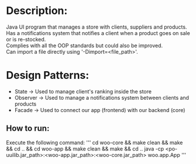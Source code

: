 # Description:
Java UI program that manages a store with clients, suppliers and products. <br />
Has a notifications system that notifies a client when a product goes on sale or is re-stocked. <br />
Complies with all the OOP standards but could also be improved. <br />
Can import a file directly using '-Dimport=<file_path>'. <br />

# Design Patterns:
* State -> Used to manage client's ranking inside the store
* Observer -> Used to manage a notifications system between clients and products
* Facade -> Used to connect our app (frontend) with our backend (core)

## How to run:
Execute the following command:
'''
cd woo-core && make clean && make && cd .. && cd woo-app && make clean && make && cd .. 
java -cp <po-uuilib.jar_path>:<woo-app.jar_path>:<woo-core.jar_path> woo.app.App
'''
